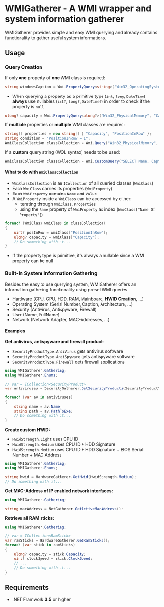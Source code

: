 # WMIGatherer - A WMI wrapper and system information gatherer
WMIGatherer provides simple and easy WMI querying and already contains functionality to gather useful system informations.
## Usage
### Query Creation
If only **one** property of **one** WMI class is required:
```cs
string windowsCaption = Wmi.PropertyQuery<string>("Win32_OperatingSystem", "Caption");
```
- When querying a property as a primitive type (```int```, ```long```, ```DateTime```) **always** use nullables (```int?```, ```long?```, ```DateTime?```) in order to check if the property is ```null```
```cs
ulong? capacity = Wmi.PropertyQuery<ulong?>("Win32_PhysicalMemory", "Capacity");
```
If **multiple** properties or **multiple** WMI classes are required:
```cs
string[] properties = new string[] { "Capacity", "PositionInRow" };
string condition = "PositionInRow = 1";
WmiClassCollection classCollection = Wmi.Query("Win32_PhysicalMemory", properties, condition);
```
If a **custom** query string (WQL syntax) needs to be used:
```cs
WmiClassCollection classCollection = Wmi.CustomQuery("SELECT Name, Caption FROM Win32_Bios");
```
#### What to do with ```WmiClassCollection```
- ```WmiClassCollection``` is an ```ICollection``` of all queried classes (```WmiClass```)
- Each ```WmiClass``` carries its properties (```WmiProperty```)
- Each ```WmiProperty``` contains ```Name``` and ```Value```
- A ```WmiProperty``` inside a ```WmiClass``` can be accessed by either:
	- iterating through ```WmiClass.Properties```
	- using the ```Name``` property of ```WmiProperty``` as index (```WmiClass["Name Of Property"]```)

```cs
foreach (WmiClass wmiClass in classCollection)
{
    uint? posInRow = wmiClass["PositionInRow"];
    ulong? capacity = wmiClass["Capacity"];
    // Do something with it...
}
```
- If the property type is primitive, it's always a nullable since a WMI property can be null
### Built-In System Information Gathering
Besides the easy to use querying system, WMIGatherer offers an information gathering functionality using preset WMI queries.
- Hardware (CPU, GPU, HDD, RAM, Mainboard, **HWID Creation**, ...)
- Operating System (Serial Number, Caption, Architecture, ...)
- Security (Antivirus, Antispyware, Firewall)
- User (Name, FullName)
- Network (Network Adapter, MAC-Addresses, ...)
#### Examples
**Get antivirus, antispyware and firewall product:**
- ```SecurityProductType.AntiVirus``` gets antivirus software
- ```SecurityProductType.AntiSpyware``` gets antispyware software
- ```SecurityProductType.Firewall``` gets firewall applications
```cs
using WMIGatherer.Gathering;
using WMIGatherer.Enums;

// var = ICollection<SecurityProduct>
var antiviruses = SecurityGatherer.GetSecurityProducts(SecurityProductType.AntiVirus);

foreach (var av in antiviruses)
{
    string name = av.Name;
    string path = av.PathToExe;
    // Do something with it...
}
```
**Create custom HWID:**
- ```HwidStrength.Light``` uses CPU ID
- ```HwidStrength.Medium``` uses CPU ID + HDD Signature
- ```HwidStrength.Medium``` uses CPU ID + HDD Signature + BIOS Serial Number + MAC Address
```cs
using WMIGatherer.Gathering;
using WMIGatherer.Enums;

string hwid = HardwareGatherer.GetHwid(HwidStrength.Medium);
// Do something with it...
```
**Get MAC-Address of IP enabled network interfaces:**
```cs
using WMIGatherer.Gathering;

string macAddress = NetGatherer.GetActiveMacAddress();
```
**Retrieve all RAM sticks:**
```cs
using WMIGatherer.Gathering;

// var = ICollection<RamStick>
var ramSticks = HardwareGatherer.GetRamSticks();
foreach (var stick in ramSticks)
{
    ulong? capacity = stick.Capacity;
    uint? clockSpeed = stick.ClockSpeed;
    // ...
    // Do something with it...
}
```
## Requirements
- .NET Framwork **3.5** or higher
